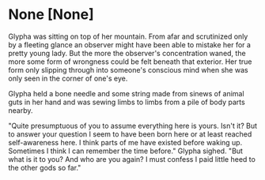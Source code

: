 # None [None]
Glypha was sitting on top of her mountain. From afar and scrutinized only by a fleeting glance an observer might have been able to mistake her for a pretty young lady. But the more the observer's concentration waned, the more some form of wrongness could be felt beneath that exterior. Her true form only slipping through into someone's conscious mind when she was only seen in the corner of one's eye.

Glypha held a bone needle and some string made from sinews of animal guts in her hand and was sewing limbs to limbs from a pile of body parts nearby.

"Quite presumptuous of you to assume everything here is yours. Isn't it? But to answer your question I seem to have been born here or at least reached self-awareness here. I think parts of me have existed before waking up. Sometimes I think I can remember the time before." Glypha sighed. "But what is it to you? And who are you again? I must confess I paid little heed to the other gods so far."
